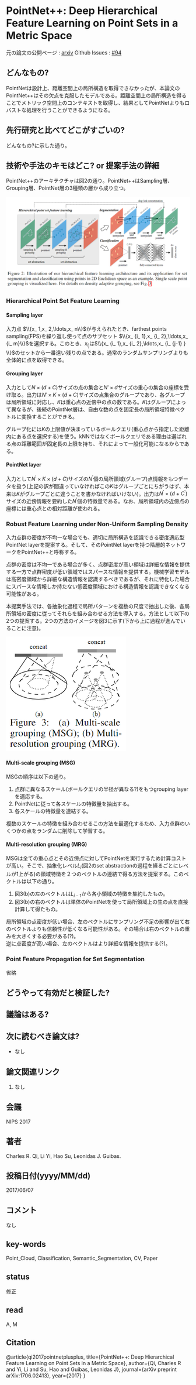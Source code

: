# PointNet++: Deep Hierarchical Feature Learning on Point Sets in a Metric Space

元の論文の公開ページ : [arxiv](https://arxiv.org/abs/1706.02413)
Github Issues : [#94](https://github.com/Obarads/obarads.github.io/issues/94)

## どんなもの?
PointNetは設計上、距離空間上の局所構造を取得できなかったが、本論文のPointNet++はその欠点を克服したモデルである。距離空間上の局所構造を得ることでメトリック空間上のコンテキストを取得し、結果としてPointNetよりもロバストな処理を行うことができるようになる。

## 先行研究と比べてどこがすごいの?
どんなもの?に示した通り。

## 技術や手法のキモはどこ? or 提案手法の詳細
PointNet++のアーキテクチャは図2の通り。PointNet++はSampling層、Grouping層、PointNet層の3種類の層から成り立つ。

![fig1](img/PDHFLoPSiMS/fig2.png)

### Hierarchical Point Set Feature Learning
#### Sampling layer
入力点 $\\{x_ 1,x_ 2,\ldots,x_ n\\}$が与えられたとき、farthest points sampling(FPS)を繰り返し使って点のサブセット $\\{x_ {i_ 1},x_ {i_ 2},\ldots,x_ {i_ m}\\}$を選択する。このとき、$x_ {i_ j}$は$\\{x_ {i_ 1},x_ {i_ 2},\ldots,x_ {i_ {j-1} } \\}$のセットから一番遠い残りの点である。通常のランダムサンプリングよりも全体的に点を取得できる。

#### Grouping layer
入力として$N\times(d+C)$サイズの点の集合と$N'\times d$サイズの重心の集合の座標を受け取る。出力は$N'\times K \times (d+C)$サイズの点集合のグループであり、各グループは局所領域に対応し、$K$は重心点の近傍中の点の数である。$K$はグループによって異なるが、後続のPointNet層は、自由な数の点を固定長の局所領域特徴ベクトルに変換することができる。

グループ化には$K$の上限値が決まっているボールクエリ(重心点から指定した距離内にある点を選択する)を使う。kNNではなくボールクエリである理由は選ばれる点の距離範囲が固定長の上限を持ち、それによって一般化可能になるからである。

#### PointNet layer
入力として$N^{\prime} \times K \times(d+C)$サイズの$N^{\prime}$個の局所領域(グループ)点情報をもつデータを扱う(上記の訳が間違っていなければこの$K$はグループごとにちがうはず、本来は$K$がグループごとに違うことを書かなければいけない)。出力は$N^{\prime} \times(d+C^{\prime})$サイズの近傍情報を要約した$N^{\prime}$個の特徴量である。なお、局所領域内の近傍点の座標には重心点との相対距離が使われる。

### Robust Feature Learning under Non-Uniform Sampling Density
入力点群の密度が不均一な場合でも、適切に局所構造を認識できる密度適応型PointNet layerを提案する。そして、そのPointNet layerを持つ階層的ネットワークをPointNet++と呼称する。

点群の密度は不均一である場合が多く、点群密度が高い領域は詳細な情報を提供する一方で点群密度が低い領域ではスパースな情報を提供する。機械学習モデルは高密度領域から詳細な構造情報を認識するべきであるが、それに特化した場合にスパースな情報しか持たない低密度領域における構造情報を認識できなくなる可能性がある。

本提案手法では、各抽象化過程で局所パターンを複数の尺度で抽出した後、各局所領域の密度に従ってそれらを組み合わせる方法を導入する。方法として以下の2つの提案する。2つの方法のイメージを図3に示す(下から上に過程が進んでいることに注意)。

![fig3](img/PDHFLoPSiMS/fig3.png)

#### Multi-scale grouping (MSG)
MSGの順序は以下の通り。

1. 点群に異なるスケール(ボールクエリの半径が異なる?)をもつgrouping layerを適応する。
2. PointNetに従って各スケールの特徴量を抽出する。
3. 各スケールの特徴量を連結する。

複数のスケールの特徴を組み合わせるこの方法を最適化するため、入力点群のいくつかの点をランダムに削除して学習する。

#### Multi-resolution grouping (MRG)
MSGは全ての重心点とその近傍点に対してPointNetを実行するため計算コストが高い。そこで、抽象化レベル$L_ i$(図2のset abstractionの過程を経るごとにレベルが1上がる)の領域特徴を２つのベクトルの連結で得る方法を提案する。このベクトルは以下の通り。

1. 図3(b)の左のベクトルは$L_ {i-1}$から各小領域の特徴を集約したもの。
2. 図3(b)の右のベクトルは単体のPointNetを使って局所領域上の生の点を直接計算して得たもの。

局所領域の点密度が低い場合、左のベクトルにサンプリング不足の影響が出て右のベクトルよりも信頼性が低くなる可能性がある。その場合は右のベクトルの重みを大きくする必要がある(?)。  
逆に点密度が高い場合、左のベクトルはより詳細な情報を提供する(?)。

### Point Feature Propagation for Set Segmentation
省略

## どうやって有効だと検証した?

## 議論はある?

## 次に読むべき論文は?
- なし

## 論文関連リンク
1. なし

## 会議
NIPS 2017

## 著者
Charles R. Qi, Li Yi, Hao Su, Leonidas J. Guibas.

## 投稿日付(yyyy/MM/dd)
2017/06/07

## コメント
なし

## key-words
Point_Cloud, Classification, Semantic_Segmentation, CV, Paper

## status
修正

## read
A, M

## Citation
@article{qi2017pointnetplusplus,
    title={PointNet++: Deep Hierarchical Feature Learning on Point Sets in a Metric Space},
    author={Qi, Charles R and Yi, Li and Su, Hao and Guibas, Leonidas J},
    journal={arXiv preprint arXiv:1706.02413},
    year={2017}
  }